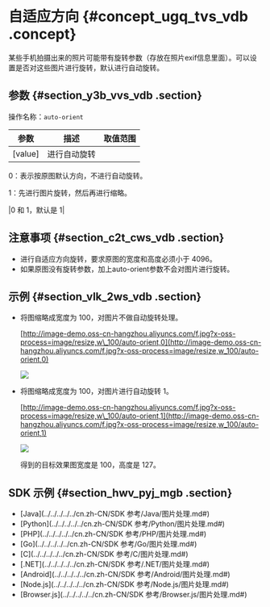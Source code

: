 # 自适应方向 {#concept_ugq_tvs_vdb .concept}

某些手机拍摄出来的照片可能带有旋转参数（存放在照片exif信息里面）。可以设置是否对这些图片进行旋转，默认进行自动旋转。

## 参数 {#section_y3b_vvs_vdb .section}

操作名称：`auto-orient`

|参数|描述|取值范围|
|--|--|----|
|\[value\]| 进行自动旋转

 0：表示按原图默认方向，不进行自动旋转。

 1：先进行图片旋转，然后再进行缩略。

 |0 和 1，默认是 1|

## 注意事项 {#section_c2t_cws_vdb .section}

-   进行自适应方向旋转，要求原图的宽度和高度必须小于 4096。
-   如果原图没有旋转参数，加上auto-orient参数不会对图片进行旋转。

## 示例 {#section_vlk_2ws_vdb .section}

-   将图缩略成宽度为 100，对图片不做自动旋转处理。

    [http://image-demo.oss-cn-hangzhou.aliyuncs.com/f.jpg?x-oss-process=image/resize,w\_100/auto-orient,0](http://image-demo.oss-cn-hangzhou.aliyuncs.com/f.jpg?x-oss-process=image/resize,w_100/auto-orient,0)

    ![](http://static-aliyun-doc.oss-cn-hangzhou.aliyuncs.com/assets/img/4776/15530641622507_zh-CN.jpg)

-   将图缩略成宽度为 100，对图片进行自动旋转 1。

    [http://image-demo.oss-cn-hangzhou.aliyuncs.com/f.jpg?x-oss-process=image/resize,w\_100/auto-orient,1](http://image-demo.oss-cn-hangzhou.aliyuncs.com/f.jpg?x-oss-process=image/resize,w_100/auto-orient,1)

    ![](http://static-aliyun-doc.oss-cn-hangzhou.aliyuncs.com/assets/img/4776/15530641622508_zh-CN.jpg)

    得到的目标效果图宽度是 100，高度是 127。


## SDK 示例 {#section_hwv_pyj_mgb .section}

-   [Java](../../../../../cn.zh-CN/SDK 参考/Java/图片处理.md#)
-   [Python](../../../../../cn.zh-CN/SDK 参考/Python/图片处理.md#)
-   [PHP](../../../../../cn.zh-CN/SDK 参考/PHP/图片处理.md#)
-   [Go](../../../../../cn.zh-CN/SDK 参考/Go/图片处理.md#)
-   [C](../../../../../cn.zh-CN/SDK 参考/C/图片处理.md#)
-   [.NET](../../../../../cn.zh-CN/SDK 参考/.NET/图片处理.md#)
-   [Android](../../../../../cn.zh-CN/SDK 参考/Android/图片处理.md#)
-   [Node.js](../../../../../cn.zh-CN/SDK 参考/Node.js/图片处理.md#)
-   [Browser.js](../../../../../cn.zh-CN/SDK 参考/Browser.js/图片处理.md#)

